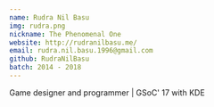```yaml
---
name: Rudra Nil Basu
img: rudra.png
nickname: The Phenomenal One
website: http://rudranilbasu.me/
email: rudra.nil.basu.1996@gmail.com
github: RudraNilBasu
batch: 2014 - 2018
---
```


Game designer and programmer | GSoC' 17 with KDE